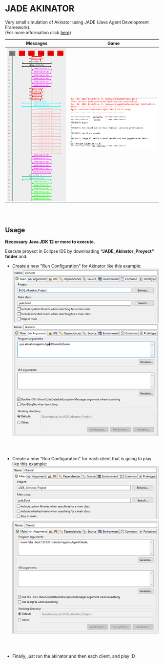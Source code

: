 # JADE AKINATOR
Very small simulation of Akinator using JADE (Java Agent Development Framework). \
(For more information click [here](Practica_JADE.pdf))

  Messages             |  Game
:-------------------------:|:-------------------------:
 <img align="center" width="300" height="500" src="images/messages_example.PNG"/> |  ![](images/game_example.PNG) 

\
&nbsp;


## Usage
**Necessary Java JDK 12 or more to execute.**

Execute proyect in Eclipse IDE by downloading **"JADE_Akinator_Proyect" folder** and:
 - Create a new "Run Configuration" for Akinator like this example:
![](images/akinator_config1.PNG)
![](images/akinator_config2.PNG)

\
&nbsp;
 - Create a new "Run Configuration" for each client that is going to play like this example:
![](images/client_config1.PNG)
![](images/client_config2.PNG)

\
&nbsp;
 - Finally, just run the akinator and then each client, and play :D
